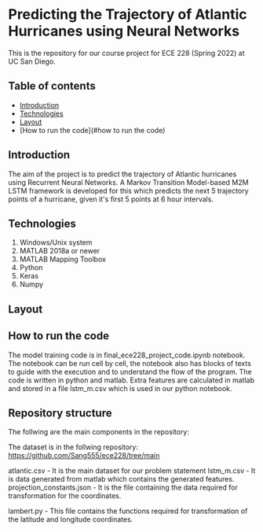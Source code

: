 # Predicting the Trajectory of Atlantic Hurricanes using Neural Networks

This is the repository for our course project for ECE 228 (Spring 2022) at UC San Diego. 


## Table of contents
* [Introduction](#Introduction)
* [Technologies](#technologies)
* [Layout](#layout)
* [How to run the code](#how to run the code)

## Introduction

The aim of the project is to predict the trajectory of Atlantic hurricanes using Recurrent Neural Networks. A Markov Transition Model-based M2M LSTM framework is developed for this which predicts the next 5 trajectory points of a hurricane, given it's first 5 points at 6 hour intervals.

## Technologies

1. Windows/Unix system 
2. MATLAB 2018a or newer
3. MATLAB Mapping Toolbox
4. Python 
5. Keras
6. Numpy

## Layout

## How to run the code

The model training code is in final_ece228_project_code.ipynb notebook. The notebook can be run cell by cell, the notebook also has blocks of texts to guide with the execution and to understand the flow of the program.
The code is written in python and matlab. Extra features are calculated in matlab and stored in a file lstm_m.csv which is used in our python notebook.

## Repository structure

The follwing are the main components in the repository:

The dataset is in the follwing repository: https://github.com/Sang555/ece228/tree/main

atlantic.csv - It is the main dataset for our problem statement
lstm_m.csv - It is data generated from matlab which contains the generated features.
projection_constants.json - It is the file containing the data required for transformation for the coordinates.


lambert.py - This file contains the functions required for transformation of the latitude and longitude coordinates.
